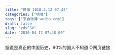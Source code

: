 ```yaml
---
title: "微博 2010.4.12 07:48"
categories: ["嘀咕"]
tags: ["来自微博 weibo.com"]
draft: false
slug: "zdvFSV"
date: "2010-04-12 07:48:00"
---
```


<p>据说是真正的中国历史，90%的国人不知道  O网页链接 ​​​​</p>
